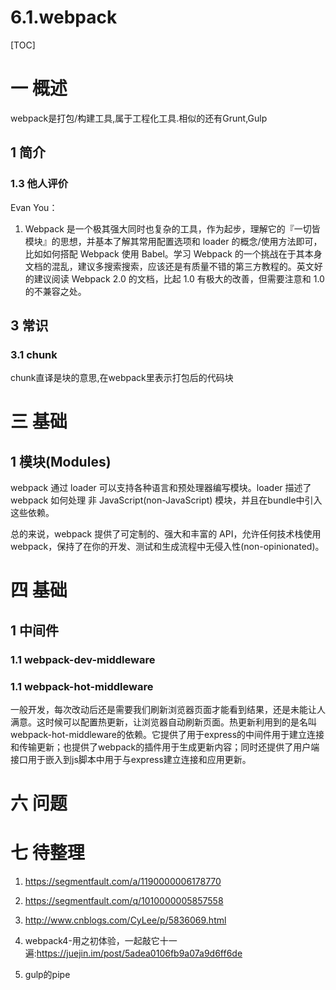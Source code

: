 # 6.1.webpack
[TOC]

# 一 概述
webpack是打包/构建工具,属于工程化工具.相似的还有Grunt,Gulp

## 1 简介

### 1.3 他人评价
Evan You：
1. Webpack 是一个极其强大同时也复杂的工具，作为起步，理解它的『一切皆模块』的思想，并基本了解其常用配置选项和 loader 的概念/使用方法即可，比如如何搭配 Webpack 使用 Babel。学习 Webpack 的一个挑战在于其本身文档的混乱，建议多搜索搜索，应该还是有质量不错的第三方教程的。英文好的建议阅读 Webpack 2.0 的文档，比起 1.0 有极大的改善，但需要注意和 1.0 的不兼容之处。

## 3 常识
### 3.1 chunk
chunk直译是块的意思,在webpack里表示打包后的代码块

# 三 基础
## 1 模块(Modules)
webpack 通过 loader 可以支持各种语言和预处理器编写模块。loader 描述了 webpack 如何处理 非 JavaScript(non-JavaScript) 模块，并且在bundle中引入这些依赖。

总的来说，webpack 提供了可定制的、强大和丰富的 API，允许任何技术栈使用 webpack，保持了在你的开发、测试和生成流程中无侵入性(non-opinionated)。


# 四 基础
## 1 中间件
### 1.1 webpack-dev-middleware
### 1.1 webpack-hot-middleware
一般开发，每次改动后还是需要我们刷新浏览器页面才能看到结果，还是未能让人满意。这时候可以配置热更新，让浏览器自动刷新页面。热更新利用到的是名叫webpack-hot-middleware的依赖。它提供了用于express的中间件用于建立连接和传输更新；也提供了webpack的插件用于生成更新内容；同时还提供了用户端接口用于嵌入到js脚本中用于与express建立连接和应用更新。

# 六 问题
# 七 待整理
1. https://segmentfault.com/a/1190000006178770
2. https://segmentfault.com/q/1010000005857558
3. http://www.cnblogs.com/CyLee/p/5836069.html
4. webpack4-用之初体验，一起敲它十一遍:https://juejin.im/post/5adea0106fb9a07a9d6ff6de

5. gulp的pipe